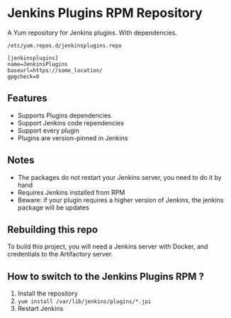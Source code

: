 # Jenkins Plugins RPM Repository

A Yum repository for Jenkins plugins. With dependencies.

`/etc/yum.repos.d/jenkinsplugins.repo`
```
[jenkinsplugins]
name=JenkinsPlugins
baseurl=https://some_location/
gpgcheck=0
```

## Features

* Supports Plugins dependencies
* Support Jenkins code rependencies
* Support every plugin
* Plugins are version-pinned in Jenkins

## Notes

* The packages do not restart your Jenkins server, you need to do it by hand
* Requires Jenkins installed from RPM
* Beware: if your plugin requires a higher version of Jenkins, the jenkins
  package will be updates

## Rebuilding this repo

To build this project, you will need a Jenkins server with Docker, and credentials to the Artifactory server.

## How to switch to the Jenkins Plugins RPM ?

1. Install the repository
2. `yum install /var/lib/jenkins/plugins/*.jpi`
3. Restart Jenkins

